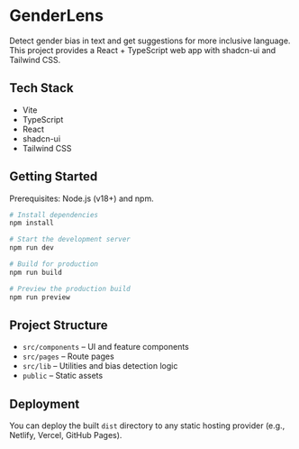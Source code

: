 # GenderLens

Detect gender bias in text and get suggestions for more inclusive language. This project provides a React + TypeScript web app with shadcn-ui and Tailwind CSS.

## Tech Stack

- Vite
- TypeScript
- React
- shadcn-ui
- Tailwind CSS

## Getting Started

Prerequisites: Node.js (v18+) and npm.

```sh
# Install dependencies
npm install

# Start the development server
npm run dev

# Build for production
npm run build

# Preview the production build
npm run preview
```

## Project Structure

- `src/components` – UI and feature components
- `src/pages` – Route pages
- `src/lib` – Utilities and bias detection logic
- `public` – Static assets

## Deployment

You can deploy the built `dist` directory to any static hosting provider (e.g., Netlify, Vercel, GitHub Pages).

